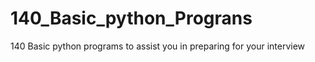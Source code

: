 # 140_Basic_python_Prograns
140 Basic python programs to assist you in preparing for your interview

